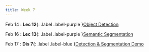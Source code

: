 ```yaml
---
title: Week 7
---
```


Feb 14
: **Lec 12**{: .label .label-purple }[Object Detection](#)
  <!-- : [3.1](#), [2.2](#), [2.3](#) -->

Feb 16
: **Lec 13**{: .label .label-purple }[Semantic Segmentation](#)
  <!-- : [Solution](#) -->

Feb 17
: **Dis 7**{: .label .label-blue }[Detection & Segmentation Demo](#)
